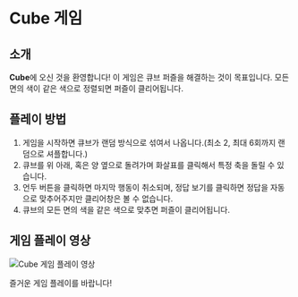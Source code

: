 # Cube 게임

## 소개

**Cube**에 오신 것을 환영합니다! 이 게임은 큐브 퍼즐을 해결하는 것이 목표입니다. 모든 면의 색이 같은 색으로 정렬되면 퍼즐이 클리어됩니다.

## 플레이 방법

1. 게임을 시작하면 큐브가 랜덤 방식으로 섞여서 나옵니다.(최소 2, 최대 6회까지 랜덤으로 셔플합니다.)
2. 큐브를 위 아래, 혹은 양 옆으로 돌려가며 화살표를 클릭해서 특정 축을 돌릴 수 있습니다.
3. 언두 버튼을 클릭하면 마지막 행동이 취소되며, 정답 보기를 클릭하면 정답을 자동으로 맞추어주지만 클리어창은 볼 수 없습니다.
4. 큐브의 모든 면의 색을 같은 색으로 맞추면 퍼즐이 클리어됩니다.

## 게임 플레이 영상

![Cube 게임 플레이 영상](https://github.com/KwangHun-Song/Cube/assets/36505226/2b45629d-dbaa-46f9-b9a8-88c5a724fa5d)

즐거운 게임 플레이를 바랍니다!
